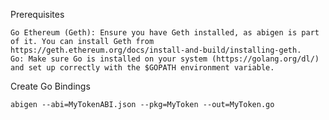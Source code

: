 Prerequisites

    Go Ethereum (Geth): Ensure you have Geth installed, as abigen is part of it. You can install Geth from https://geth.ethereum.org/docs/install-and-build/installing-geth.
    Go: Make sure Go is installed on your system (https://golang.org/dl/) and set up correctly with the $GOPATH environment variable.

Create Go Bindings

`
abigen --abi=MyTokenABI.json --pkg=MyToken --out=MyToken.go
`